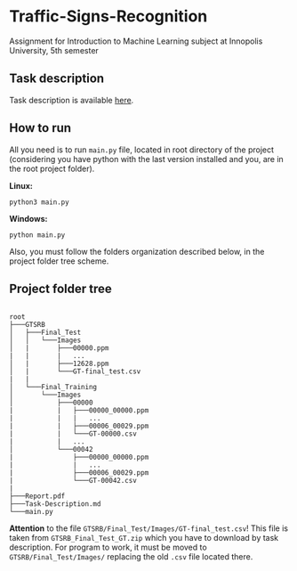# Traffic-Signs-Recognition
Assignment for Introduction to Machine Learning subject at Innopolis University, 5th semester

## Task description
Task description is available [here](Task-Description.md).

## How to run
All you need is to run ``main.py`` file, located in root directory of the project (considering you have python with the last version installed and you, are in the root project folder).

**Linux:**
```
python3 main.py
```

**Windows:**
```
python main.py
```


Also, you must follow the folders organization described below, in the project folder tree scheme.

## Project folder tree
```

root
├───GTSRB
│   ├───Final_Test
│   │   └───Images
│   |       ├───00000.ppm 
|   |       |   ...
│   |       ├───12628.ppm
│   |       └───GT-final_test.csv
|   |
│   └───Final_Training
│       └───Images    
│           ├───00000
|           |   ├───00000_00000.ppm 
|           |   |   ...
|           |   ├───00006_00029.ppm
|           |   └───GT-00000.csv
|           |   ...
│           └───00042
|               ├───00000_00000.ppm 
|               |   ...
|               ├───00006_00029.ppm
|               └───GT-00042.csv
|
├───Report.pdf
├───Task-Description.md
└───main.py
```

**Attention** to the file `GTSRB/Final_Test/Images/GT-final_test.csv`! This file is taken from `GTSRB_Final_Test_GT.zip` which you have to download by task description. For program to work, it must be moved to `GTSRB/Final_Test/Images/` replacing the old `.csv` file located there.